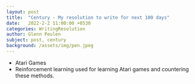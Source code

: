 ```yaml
---
layout: post
title:  "Century - My resolution to write for next 100 days"
date:   2022-2-2 11:00:00 +0530
categories: WritingResolution
author: Glenn Peulen
subject: post, century
background: /assets/img/pen.jpeg
---
```


 - Atari Games
 - Reinforcement learning used for learning Atari games and countering these methods.
